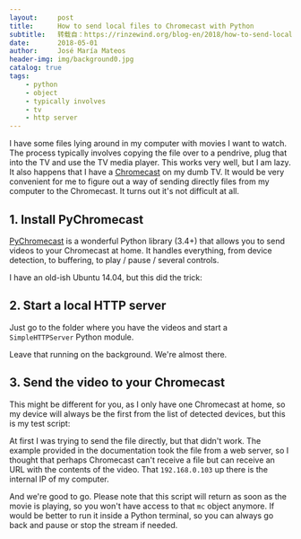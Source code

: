 ```yaml
---
layout:     post
title:      How to send local files to Chromecast with Python
subtitle:   转载自：https://rinzewind.org/blog-en/2018/how-to-send-local-files-to-chromecast-with-python.html
date:       2018-05-01
author:     José María Mateos
header-img: img/background0.jpg
catalog: true
tags:
    - python
    - object
    - typically involves
    - tv
    - http server
---
```


I have some files lying around in my computer with movies I want to watch. The 
process typically involves copying the file over to a pendrive, plug that into 
the TV and use the TV media player. This works very well, but I am lazy. It also 
happens that I have a [Chromecast](https://en.wikipedia.org/wiki/Chromecast) on 
my dumb TV. It would be very convenient for me to figure out a way of sending 
directly files from my computer to the Chromecast. It turns out it's not 
difficult at all.

## 1. Install PyChromecast

[PyChromecast](https://github.com/balloob/pychromecast) is a wonderful Python 
library (3.4+) that allows you to send videos to your Chromecast at home. It 
handles everything, from device detection, to buffering, to play / pause / 
several controls.

I have an old-ish Ubuntu 14.04, but this did the trick:

## 2. Start a local HTTP server

Just go to the folder where you have the videos and start a `SimpleHTTPServer` 
Python module.

Leave that running on the background. We're almost there.

## 3. Send the video to your Chromecast

This might be different for you, as I only have one Chromecast at home, so my 
device will always be the first from the list of detected devices, but this is 
my test script:

At first I was trying to send the file directly, but that didn't work. The 
example provided in the documentation took the file from a web server, so I 
thought that perhaps Chromecast can't receive a file but can receive an URL with 
the contents of the video. That `192.168.0.103` up there is the internal IP of 
my computer.

And we're good to go. Please note that this script will return as soon as the 
movie is playing, so you won't have access to that `mc` object anymore. If would 
be better to run it inside a Python terminal, so you can always go back and 
pause or stop the stream if needed.
